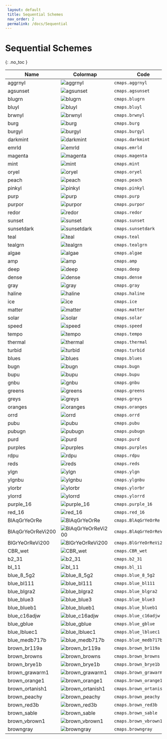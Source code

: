 ```yaml
--- 
 layout: default 
 title: Sequential Schemes 
 nav_order: 2
 permalink: /docs/Sequential 
--- 
```


# Sequential Schemes
{: .no_toc } 

| Name        | Colormap    | Code       | Levels     | 
| ----------- | ----------- | -----------| -----------| 
| aggrnyl| ![aggrnyl](/colormaps/assets/images/cartocolors/aggrnyl.png) | ```cmaps.aggrnyl``` | 7| 
| agsunset| ![agsunset](/colormaps/assets/images/cartocolors/agsunset.png) | ```cmaps.agsunset``` | 7| 
| blugrn| ![blugrn](/colormaps/assets/images/cartocolors/blugrn.png) | ```cmaps.blugrn``` | 7| 
| bluyl| ![bluyl](/colormaps/assets/images/cartocolors/bluyl.png) | ```cmaps.bluyl``` | 7| 
| brwnyl| ![brwnyl](/colormaps/assets/images/cartocolors/brwnyl.png) | ```cmaps.brwnyl``` | 7| 
| burg| ![burg](/colormaps/assets/images/cartocolors/burg.png) | ```cmaps.burg``` | 7| 
| burgyl| ![burgyl](/colormaps/assets/images/cartocolors/burgyl.png) | ```cmaps.burgyl``` | 7| 
| darkmint| ![darkmint](/colormaps/assets/images/cartocolors/darkmint.png) | ```cmaps.darkmint``` | 7| 
| emrld| ![emrld](/colormaps/assets/images/cartocolors/emrld.png) | ```cmaps.emrld``` | 7| 
| magenta| ![magenta](/colormaps/assets/images/cartocolors/magenta.png) | ```cmaps.magenta``` | 7| 
| mint| ![mint](/colormaps/assets/images/cartocolors/mint.png) | ```cmaps.mint``` | 7| 
| oryel| ![oryel](/colormaps/assets/images/cartocolors/oryel.png) | ```cmaps.oryel``` | 7| 
| peach| ![peach](/colormaps/assets/images/cartocolors/peach.png) | ```cmaps.peach``` | 7| 
| pinkyl| ![pinkyl](/colormaps/assets/images/cartocolors/pinkyl.png) | ```cmaps.pinkyl``` | 7| 
| purp| ![purp](/colormaps/assets/images/cartocolors/purp.png) | ```cmaps.purp``` | 7| 
| purpor| ![purpor](/colormaps/assets/images/cartocolors/purpor.png) | ```cmaps.purpor``` | 7| 
| redor| ![redor](/colormaps/assets/images/cartocolors/redor.png) | ```cmaps.redor``` | 7| 
| sunset| ![sunset](/colormaps/assets/images/cartocolors/sunset.png) | ```cmaps.sunset``` | 7| 
| sunsetdark| ![sunsetdark](/colormaps/assets/images/cartocolors/sunsetdark.png) | ```cmaps.sunsetdark``` | 7| 
| teal| ![teal](/colormaps/assets/images/cartocolors/teal.png) | ```cmaps.teal``` | 7| 
| tealgrn| ![tealgrn](/colormaps/assets/images/cartocolors/tealgrn.png) | ```cmaps.tealgrn``` | 7| 
| algae| ![algae](/colormaps/assets/images/cmocean/algae.png) | ```cmaps.algae``` | 256| 
| amp| ![amp](/colormaps/assets/images/cmocean/amp.png) | ```cmaps.amp``` | 256| 
| deep| ![deep](/colormaps/assets/images/cmocean/deep.png) | ```cmaps.deep``` | 256| 
| dense| ![dense](/colormaps/assets/images/cmocean/dense.png) | ```cmaps.dense``` | 256| 
| gray| ![gray](/colormaps/assets/images/cmocean/gray.png) | ```cmaps.gray``` | 256| 
| haline| ![haline](/colormaps/assets/images/cmocean/haline.png) | ```cmaps.haline``` | 256| 
| ice| ![ice](/colormaps/assets/images/cmocean/ice.png) | ```cmaps.ice``` | 256| 
| matter| ![matter](/colormaps/assets/images/cmocean/matter.png) | ```cmaps.matter``` | 256| 
| solar| ![solar](/colormaps/assets/images/cmocean/solar.png) | ```cmaps.solar``` | 256| 
| speed| ![speed](/colormaps/assets/images/cmocean/speed.png) | ```cmaps.speed``` | 256| 
| tempo| ![tempo](/colormaps/assets/images/cmocean/tempo.png) | ```cmaps.tempo``` | 256| 
| thermal| ![thermal](/colormaps/assets/images/cmocean/thermal.png) | ```cmaps.thermal``` | 256| 
| turbid| ![turbid](/colormaps/assets/images/cmocean/turbid.png) | ```cmaps.turbid``` | 256| 
| blues| ![blues](/colormaps/assets/images/colorbrewer/blues.png) | ```cmaps.blues``` | 9| 
| bugn| ![bugn](/colormaps/assets/images/colorbrewer/bugn.png) | ```cmaps.bugn``` | 9| 
| bupu| ![bupu](/colormaps/assets/images/colorbrewer/bupu.png) | ```cmaps.bupu``` | 9| 
| gnbu| ![gnbu](/colormaps/assets/images/colorbrewer/gnbu.png) | ```cmaps.gnbu``` | 9| 
| greens| ![greens](/colormaps/assets/images/colorbrewer/greens.png) | ```cmaps.greens``` | 9| 
| greys| ![greys](/colormaps/assets/images/colorbrewer/greys.png) | ```cmaps.greys``` | 9| 
| oranges| ![oranges](/colormaps/assets/images/colorbrewer/oranges.png) | ```cmaps.oranges``` | 9| 
| orrd| ![orrd](/colormaps/assets/images/colorbrewer/orrd.png) | ```cmaps.orrd``` | 9| 
| pubu| ![pubu](/colormaps/assets/images/colorbrewer/pubu.png) | ```cmaps.pubu``` | 9| 
| pubugn| ![pubugn](/colormaps/assets/images/colorbrewer/pubugn.png) | ```cmaps.pubugn``` | 9| 
| purd| ![purd](/colormaps/assets/images/colorbrewer/purd.png) | ```cmaps.purd``` | 9| 
| purples| ![purples](/colormaps/assets/images/colorbrewer/purples.png) | ```cmaps.purples``` | 9| 
| rdpu| ![rdpu](/colormaps/assets/images/colorbrewer/rdpu.png) | ```cmaps.rdpu``` | 9| 
| reds| ![reds](/colormaps/assets/images/colorbrewer/reds.png) | ```cmaps.reds``` | 9| 
| ylgn| ![ylgn](/colormaps/assets/images/colorbrewer/ylgn.png) | ```cmaps.ylgn``` | 9| 
| ylgnbu| ![ylgnbu](/colormaps/assets/images/colorbrewer/ylgnbu.png) | ```cmaps.ylgnbu``` | 9| 
| ylorbr| ![ylorbr](/colormaps/assets/images/colorbrewer/ylorbr.png) | ```cmaps.ylorbr``` | 9| 
| ylorrd| ![ylorrd](/colormaps/assets/images/colorbrewer/ylorrd.png) | ```cmaps.ylorrd``` | 9| 
| purple_16| ![purple_16](/colormaps/assets/images/cubehelix/purple_16.png) | ```cmaps.purple_16``` | 16| 
| red_16| ![red_16](/colormaps/assets/images/cubehelix/red_16.png) | ```cmaps.red_16``` | 16| 
| BlAqGrYeOrRe| ![BlAqGrYeOrRe](/colormaps/assets/images/ncar_ncl/BlAqGrYeOrRe.png) | ```cmaps.BlAqGrYeOrRe``` | 100| 
| BlAqGrYeOrReVi200| ![BlAqGrYeOrReVi200](/colormaps/assets/images/ncar_ncl/BlAqGrYeOrReVi200.png) | ```cmaps.BlAqGrYeOrReVi200``` | 200| 
| BlGrYeOrReVi200| ![BlGrYeOrReVi200](/colormaps/assets/images/ncar_ncl/BlGrYeOrReVi200.png) | ```cmaps.BlGrYeOrReVi200``` | 200| 
| CBR_wet| ![CBR_wet](/colormaps/assets/images/ncar_ncl/CBR_wet.png) | ```cmaps.CBR_wet``` | 11| 
| b2_31| ![b2_31](/colormaps/assets/images/sciviz/b2_31.png) | ```cmaps.b2_31``` | 256| 
| bl_11| ![bl_11](/colormaps/assets/images/sciviz/bl_11.png) | ```cmaps.bl_11``` | 256| 
| blue_8_5g2| ![blue_8_5g2](/colormaps/assets/images/sciviz/blue_8_5g2.png) | ```cmaps.blue_8_5g2``` | 256| 
| blue_bl111| ![blue_bl111](/colormaps/assets/images/sciviz/blue_bl111.png) | ```cmaps.blue_bl111``` | 256| 
| blue_blgra2| ![blue_blgra2](/colormaps/assets/images/sciviz/blue_blgra2.png) | ```cmaps.blue_blgra2``` | 256| 
| blue_blue3| ![blue_blue3](/colormaps/assets/images/sciviz/blue_blue3.png) | ```cmaps.blue_blue3``` | 256| 
| blue_blueb1| ![blue_blueb1](/colormaps/assets/images/sciviz/blue_blueb1.png) | ```cmaps.blue_blueb1``` | 256| 
| blue_c16adjw| ![blue_c16adjw](/colormaps/assets/images/sciviz/blue_c16adjw.png) | ```cmaps.blue_c16adjw``` | 256| 
| blue_gblue| ![blue_gblue](/colormaps/assets/images/sciviz/blue_gblue.png) | ```cmaps.blue_gblue``` | 256| 
| blue_lbluec1| ![blue_lbluec1](/colormaps/assets/images/sciviz/blue_lbluec1.png) | ```cmaps.blue_lbluec1``` | 256| 
| blue_medb717b| ![blue_medb717b](/colormaps/assets/images/sciviz/blue_medb717b.png) | ```cmaps.blue_medb717b``` | 256| 
| brown_br119a| ![brown_br119a](/colormaps/assets/images/sciviz/brown_br119a.png) | ```cmaps.brown_br119a``` | 256| 
| brown_browns| ![brown_browns](/colormaps/assets/images/sciviz/brown_browns.png) | ```cmaps.brown_browns``` | 256| 
| brown_brye1b| ![brown_brye1b](/colormaps/assets/images/sciviz/brown_brye1b.png) | ```cmaps.brown_brye1b``` | 256| 
| brown_grawarm1| ![brown_grawarm1](/colormaps/assets/images/sciviz/brown_grawarm1.png) | ```cmaps.brown_grawarm1``` | 256| 
| brown_orange1| ![brown_orange1](/colormaps/assets/images/sciviz/brown_orange1.png) | ```cmaps.brown_orange1``` | 256| 
| brown_ortanish1| ![brown_ortanish1](/colormaps/assets/images/sciviz/brown_ortanish1.png) | ```cmaps.brown_ortanish1``` | 256| 
| brown_peachy| ![brown_peachy](/colormaps/assets/images/sciviz/brown_peachy.png) | ```cmaps.brown_peachy``` | 256| 
| brown_red3b| ![brown_red3b](/colormaps/assets/images/sciviz/brown_red3b.png) | ```cmaps.brown_red3b``` | 256| 
| brown_sable| ![brown_sable](/colormaps/assets/images/sciviz/brown_sable.png) | ```cmaps.brown_sable``` | 256| 
| brown_vbrown1| ![brown_vbrown1](/colormaps/assets/images/sciviz/brown_vbrown1.png) | ```cmaps.brown_vbrown1``` | 256| 
| browngray| ![browngray](/colormaps/assets/images/sciviz/browngray.png) | ```cmaps.browngray``` | 256| 